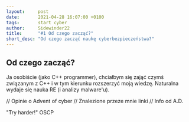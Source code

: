```yaml
---
layout:     post
date:       2021-04-28 16:07:00 +0100
tags:       start cyber
author:     Sidewinder22
title:      "#1 Od czego zacząć?"
short_desc: "Od czego zacząć naukę cyberbezpieczeństwa?"
---
```


## Od czego zacząć?


Ja osobiście (jako C++ programmer), chciałbym się zająć czymś związanym z C++ i w tym kierunku rozszerzyć moją wiedzę.
Naturalna wydaje się nauka RE (i analizy malware'u).




// Opinie o Advent of cyber
// Znalezione przeze mnie linki
// Info od A.D.

"Try harder!" OSCP
